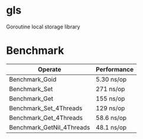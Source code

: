# gls
Goroutine local storage library

# Benchmark

| Operate | Performance |
| ------| ------ |
| Benchmark_Goid | 5.30 ns/op |
| Benchmark_Set | 271 ns/op |
| Benchmark_Get | 155 ns/op |
| Benchmark_Set_4Threads | 129 ns/op |
| Benchmark_Get_4Threads | 58.6 ns/op |
| Benchmark_GetNil_4Threads | 48.1 ns/op |
